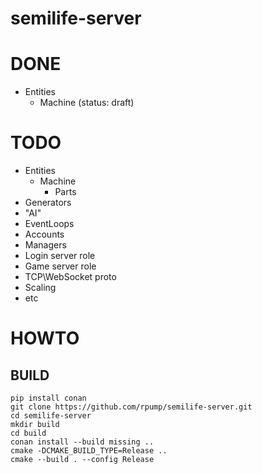 # semilife-server

# DONE
- Entities
  - Machine (status: draft)

# TODO

- Entities
  - Machine
    - Parts
- Generators
- "AI"
- EventLoops
- Accounts
- Managers
- Login server role
- Game server role
- TCP\WebSocket proto
- Scaling
- etc

# HOWTO

## BUILD

```shell
pip install conan
git clone https://github.com/rpump/semilife-server.git
cd semilife-server
mkdir build
cd build
conan install --build missing ..
cmake -DCMAKE_BUILD_TYPE=Release ..
cmake --build . --config Release
```
  
